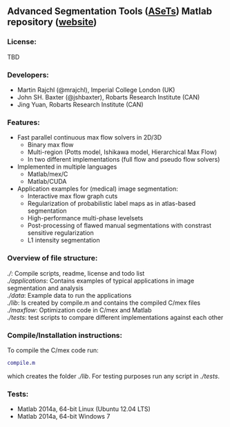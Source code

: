 ## Advanced Segmentation Tools ([ASeTs](http://github.com/ASETS)) Matlab repository ([website](http://asets.github.io/asetsMatlabMaxFlow/))

### License:  
TBD

### Developers:
- Martin Rajchl (@mrajchl), Imperial College London (UK)
- John SH. Baxter (@jshbaxter), Robarts Research Institute (CAN)
- Jing Yuan, Robarts Research Institute (CAN)

### Features: 
- Fast parallel continuous max flow solvers in 2D/3D
    - Binary max flow
    - Multi-region (Potts model, Ishikawa model, Hierarchical Max Flow)
    - In two different implementations (full flow and pseudo flow solvers)
- Implemented in multiple languages
   - Matlab/mex/C
   - Matlab/CUDA
- Application examples for (medical) image segmentation:
    - Interactive max flow graph cuts
    - Regularization of probabilistic label maps as in atlas-based segmentation
    - High-performance multi-phase levelsets 
    - Post-processing of flawed manual segmentations with constrast sensitive regularization
    - L1 intensity segmentation  

### Overview of file structure:   
*./*: Compile scripts, readme, license and todo list  
*./applications*: Contains examples of typical applications in image segmentation and analysis  
*./data*: Example data to run the applications  
*./lib*: Is created by compile.m and contains the compiled C/mex files  
*./maxflow*: Optimization code in C/mex and Matlab  
*./tests*: test scripts to compare different implementations against each other  

### Compile/Installation instructions:  
To compile the C/mex code run:
```matlab
compile.m
```
which creates the folder *./lib*. For testing purposes run any script in *./tests*.   

### Tests:  
- Matlab 2014a, 64-bit Linux (Ubuntu 12.04 LTS)  
- Matlab 2014a, 64-bit Windows 7  

